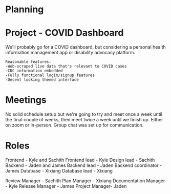 # Planning

# Project - COVID Dashboard
We'll probably go for a COVID dashboard, but considering a personal health information management app or disability advocacy platform.

    Reasonable features:
    -Web-scraped live data that's relevant to COVID cases
    -CDC information embedded
    -Fully functional login/signup features
    -Decent looking themed interface

# Meetings
No solid schedule setup but we're going to try and meet once a week until the final couple of weeks, then meet twice a week until we finish up. Either on zoom or in-person. Group chat was set up for communication.

# Roles
Frontend - Kyle and Sachith
    Frontend lead - Kyle
    Design lead - Sachith
Backend - Jaden and James
    Backend lead - Jaden
    Backend coordinator - James
Database - Xixiang
    Database lead - Xixiang

Review Manager - Sachith
Plan Manager - Xixiang
Documentation Manager - Kyle
Release Manager - James
Project Manager- Jaden
